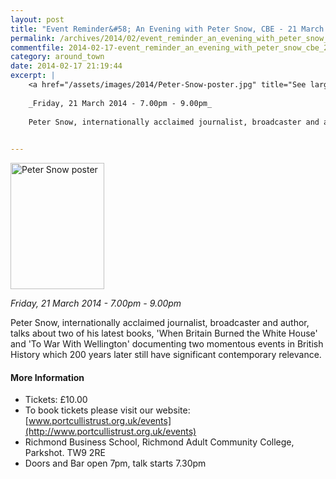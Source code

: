 ```yaml
---
layout: post
title: "Event Reminder&#58; An Evening with Peter Snow, CBE - 21 March 2014"
permalink: /archives/2014/02/event_reminder_an_evening_with_peter_snow_cbe_21_m.html
commentfile: 2014-02-17-event_reminder_an_evening_with_peter_snow_cbe_21_m
category: around_town
date: 2014-02-17 21:19:44
excerpt: |
    <a href="/assets/images/2014/Peter-Snow-poster.jpg" title="See larger version of - Peter Snow poster"><img src="/assets/images/2014/Peter-Snow-poster_thumb.jpg" width="150" height="202" alt="Peter Snow poster" class="photo right" /></a>
    
    _Friday, 21 March 2014 - 7.00pm - 9.00pm_
    
    Peter Snow, internationally acclaimed journalist, broadcaster and author, talks about two of his latest books, 'When Britain Burned the White House' and 'To War With Wellington' documenting two momentous events in British History which 200 years later still have significant contemporary relevance.
    

---
```


<a href="/assets/images/2014/Peter-Snow-poster.jpg" title="See larger version of - Peter Snow poster"><img src="/assets/images/2014/Peter-Snow-poster_thumb.jpg" width="150" height="202" alt="Peter Snow poster" class="photo right" /></a>

*Friday, 21 March 2014 - 7.00pm - 9.00pm*

Peter Snow, internationally acclaimed journalist, broadcaster and author, talks about two of his latest books, 'When Britain Burned the White House' and 'To War With Wellington' documenting two momentous events in British History which 200 years later still have significant contemporary relevance.

#### More Information

-   Tickets: £10.00
-   To book tickets please visit our website: [www.portcullistrust.org.uk/events](http://www.portcullistrust.org.uk/events)
-   Richmond Business School, Richmond Adult Community College, Parkshot. TW9 2RE
-   Doors and Bar open 7pm, talk starts 7.30pm

